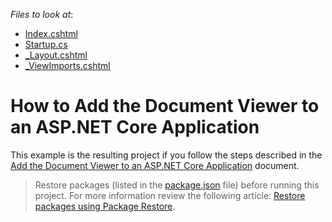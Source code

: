 <!-- default file list -->
*Files to look at*:
* [Index.cshtml](./CS/SimpleAspNetCoreReportingViewer/Views/Home/Index.cshtml)
* [Startup.cs](./CS/SimpleAspNetCoreReportingViewer/Startup.cs) 
* [_Layout.cshtml](./CS/SimpleAspNetCoreReportingViewer/Views/Shared/_Layout.cshtml)
* [_ViewImports.cshtml](./CS/SimpleAspNetCoreReportingViewer/Views/Shared/_ViewImports.cshtml)

<!-- default file list end -->

# How to Add the Document Viewer to an ASP.NET Core Application

This example is the resulting project if you follow the steps described in the [Add the Document Viewer to an ASP.NET Core Application](https://docs.devexpress.com/XtraReports/400043) document.


> Restore packages (listed in the [package.json](./CS/SimpleAspNetCoreReportingViewer/package.json) file) before running this project. For more information review the following article: [Restore packages using Package Restore](https://docs.microsoft.com/en-us/nuget/consume-packages/package-restore).
